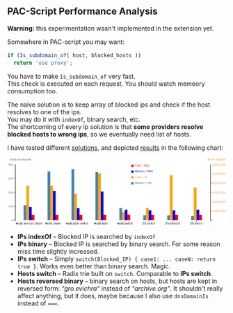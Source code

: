 ## PAC-Script Performance Analysis

__Warning:__ this experimentation wasn't implemented in the extension yet.

Somewhere in PAC-script you may want:

```javascript
if (Is_subdomain_of( host, blocked_hosts ))
  return 'use proxy';
```

You have to make `Is_subdomain_of` very fast.  
This check is executed on each request. You should watch memeory consumption too.

The naive solution is to keep array of blocked ips and check if the host resolves to one of the ips.  
You may do it with `indexOf`, binary search, etc.  
The shortcoming of every ip solution is that __some providers resolve blocked hosts to wrong ips__, so we eventually need list of hosts.

I have tested different [solutions](https://github.com/ilyaigpetrov/anti-censorship-russia/tree/master/pac-generator/src), and depicted [results](./benchmark/Output.txt) in the following chart:

![Host Lookup Chart: Time-Memory, Hits-Misses](./chart/host-lookup-chart.png)

* __IPs indexOf__ – Blocked IP is searched by `indexOf`
* __IPs binary__  – Blocked IP is searched by binary search. For some reason miss time slightly increased.
* __IPs switch__  – Simply `switch(Blocked_IP) { case1: ... caseN: return true }`. Works even better than binary search. Magic.
* __Hosts switch__ – Radix trie built on `switch`. Comparable to __IPs switch__.
* __Hosts reversed binary__ – binary search on hosts, but hosts are kept in reversed form: _"gro.evichra"_ instead of _"archive.org"_. It shouldn't really affect anything, but it does, maybe because I also use `dnsDomainIs` instead of `===`.

